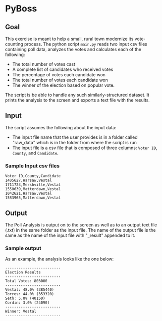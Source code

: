 # PyBoss
## Goal
This exercise is meant to help a small, rural town modernize its vote-counting process. The python script `main.py` reads two input csv files containing poll data, analyzes the votes and calculates each of the following:

* The total number of votes cast
* A complete list of candidates who received votes
* The percentage of votes each candidate won
* The total number of votes each candidate won
* The winner of the election based on popular vote.

The script is be able to handle any such similarly-structured dataset. It prints the analysis to the screen and exports a text file with the results.

## Input
The script assumes the following about the input data:
* The input file name that the user provides is in a folder called "raw_data" which is in the folder from where the script is run
* The input file is a csv file that is composed of three columns: `Voter ID`, `County`, and `Candidate`. 

### Sample Input csv files
```
Voter ID,County,Candidate
1405627,Harsaw,Vestal
1711723,Mershville,Vestal
1550639,Matterdawn,Vestal
1042621,Harsaw,Vestal
1583965,Matterdawn,Vestal
```
## Output
The Poll Analysis is output on to the screen as well as to an output text file (.txt) in the same folder as the input file. The name of the output file is the same as the name of the input file with "_result" appended to it.

### Sample output
As an example, the analysis looks like the one below:

```
-------------------------
Election Results
-------------------------
Total Votes: 803000
-------------------------
Vestal: 48.0% (385440)
Torres: 44.0% (353320)
Seth: 5.0% (40150)
Cordin: 3.0% (24090)
-------------------------
Winner: Vestal
-------------------------
```